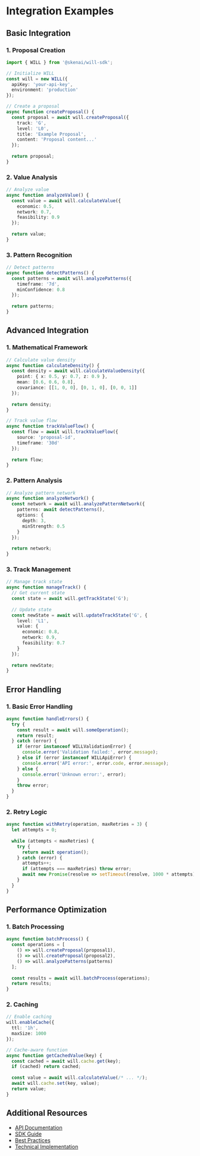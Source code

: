 # Integration Examples

## Basic Integration

### 1. Proposal Creation
```typescript
import { WILL } from '@skenai/will-sdk';

// Initialize WILL
const will = new WILL({
  apiKey: 'your-api-key',
  environment: 'production'
});

// Create a proposal
async function createProposal() {
  const proposal = await will.createProposal({
    track: 'G',
    level: 'L0',
    title: 'Example Proposal',
    content: 'Proposal content...'
  });
  
  return proposal;
}
```

### 2. Value Analysis
```typescript
// Analyze value
async function analyzeValue() {
  const value = await will.calculateValue({
    economic: 0.5,
    network: 0.7,
    feasibility: 0.9
  });
  
  return value;
}
```

### 3. Pattern Recognition
```typescript
// Detect patterns
async function detectPatterns() {
  const patterns = await will.analyzePatterns({
    timeframe: '7d',
    minConfidence: 0.8
  });
  
  return patterns;
}
```

## Advanced Integration

### 1. Mathematical Framework
```typescript
// Calculate value density
async function calculateDensity() {
  const density = await will.calculateValueDensity({
    point: { x: 0.5, y: 0.7, z: 0.9 },
    mean: [0.6, 0.6, 0.8],
    covariance: [[1, 0, 0], [0, 1, 0], [0, 0, 1]]
  });
  
  return density;
}

// Track value flow
async function trackValueFlow() {
  const flow = await will.trackValueFlow({
    source: 'proposal-id',
    timeframe: '30d'
  });
  
  return flow;
}
```

### 2. Pattern Analysis
```typescript
// Analyze pattern network
async function analyzeNetwork() {
  const network = await will.analyzePatternNetwork({
    patterns: await detectPatterns(),
    options: {
      depth: 3,
      minStrength: 0.5
    }
  });
  
  return network;
}
```

### 3. Track Management
```typescript
// Manage track state
async function manageTrack() {
  // Get current state
  const state = await will.getTrackState('G');
  
  // Update state
  const newState = await will.updateTrackState('G', {
    level: 'L1',
    value: {
      economic: 0.8,
      network: 0.9,
      feasibility: 0.7
    }
  });
  
  return newState;
}
```

## Error Handling

### 1. Basic Error Handling
```typescript
async function handleErrors() {
  try {
    const result = await will.someOperation();
    return result;
  } catch (error) {
    if (error instanceof WILLValidationError) {
      console.error('Validation failed:', error.message);
    } else if (error instanceof WILLApiError) {
      console.error('API error:', error.code, error.message);
    } else {
      console.error('Unknown error:', error);
    }
    throw error;
  }
}
```

### 2. Retry Logic
```typescript
async function withRetry(operation, maxRetries = 3) {
  let attempts = 0;
  
  while (attempts < maxRetries) {
    try {
      return await operation();
    } catch (error) {
      attempts++;
      if (attempts === maxRetries) throw error;
      await new Promise(resolve => setTimeout(resolve, 1000 * attempts));
    }
  }
}
```

## Performance Optimization

### 1. Batch Processing
```typescript
async function batchProcess() {
  const operations = [
    () => will.createProposal(proposal1),
    () => will.createProposal(proposal2),
    () => will.analyzePatterns(patterns)
  ];
  
  const results = await will.batchProcess(operations);
  return results;
}
```

### 2. Caching
```typescript
// Enable caching
will.enableCache({
  ttl: '1h',
  maxSize: 1000
});

// Cache-aware function
async function getCachedValue(key) {
  const cached = await will.cache.get(key);
  if (cached) return cached;
  
  const value = await will.calculateValue(/* ... */);
  await will.cache.set(key, value);
  return value;
}
```

## Additional Resources
- [API Documentation](API)
- [SDK Guide](SDK)
- [Best Practices](Best-Practices)
- [Technical Implementation](Technical-Implementation)
